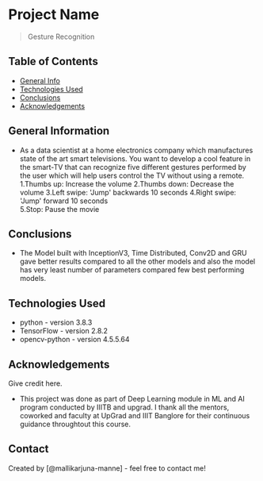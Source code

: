 # Project Name
> Gesture Recognition


## Table of Contents
* [General Info](#general-information)
* [Technologies Used](#technologies-used)
* [Conclusions](#conclusions)
* [Acknowledgements](#acknowledgements)

<!-- You can include any other section that is pertinent to your problem -->

## General Information
- As a data scientist at a home electronics company which manufactures state of the art smart televisions. You want to develop a cool feature in the smart-TV that can recognize five different gestures performed by the user which will help users control the TV without using a remote.
		1.Thumbs up:  Increase the volume
		2.Thumbs down: Decrease the volume
		3.Left swipe: 'Jump' backwards 10 seconds
		4.Right swipe: 'Jump' forward 10 seconds  
		5.Stop: Pause the movie



<!-- You don't have to answer all the questions - just the ones relevant to your project. -->

## Conclusions
- The Model built with InceptionV3, Time Distributed, Conv2D and GRU gave better results compared to all the other models and also the model has very least number of parameters compared few best performing models.

<!-- You don't have to answer all the questions - just the ones relevant to your project. -->


## Technologies Used
- python - version 3.8.3
- TensorFlow - version 2.8.2
- opencv-python - version 4.5.5.64

<!-- As the libraries versions keep on changing, it is recommended to mention the version of library used in this project -->

## Acknowledgements
Give credit here.
- This project was done as part of Deep Learning module in ML and AI program conducted by IIITB and upgrad. I thank all the mentors, coworked and faculty at UpGrad and IIIT Banglore for their continuous guidance throughtout this course.


## Contact
Created by [@mallikarjuna-manne] - feel free to contact me!


<!-- Optional -->
<!-- ## License -->
<!-- This project is open source and available under the [... License](). -->

<!-- You don't have to include all sections - just the one's relevant to your project -->
